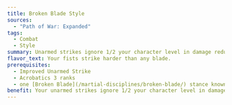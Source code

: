 ```yaml
---
title: Broken Blade Style
sources:
  - "Path of War: Expanded"
tags:
  - Combat
  - Style
summary: Unarmed strikes ignore 1/2 your character level in damage reduction and hardness
flavor_text: Your fists strike harder than any blade.
prerequisites:
  - Improved Unarmed Strike
  - Acrobatics 3 ranks
  - one [Broken Blade](/martial-disciplines/broken-blade/) stance known
benefit: Your unarmed strikes ignore 1/2 your character level in damage reduction and hardness.
---
```

